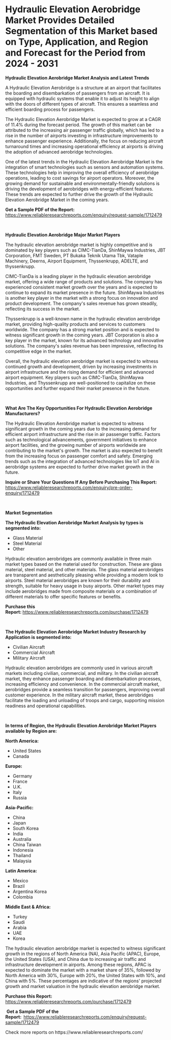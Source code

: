 <p><h1>Hydraulic Elevation Aerobridge Market Provides Detailed Segmentation of this Market based on Type, Application, and Region and Forecast for the Period from 2024 - 2031</h1></p><p><strong>Hydraulic Elevation Aerobridge Market Analysis and Latest Trends</strong></p>
<p><p>A Hydraulic Elevation Aerobridge is a structure at an airport that facilitates the boarding and disembarkation of passengers from an aircraft. It is equipped with hydraulic systems that enable it to adjust its height to align with the doors of different types of aircraft. This ensures a seamless and efficient boarding process for passengers.</p><p>The Hydraulic Elevation Aerobridge Market is expected to grow at a CAGR of 11.4% during the forecast period. The growth of this market can be attributed to the increasing air passenger traffic globally, which has led to a rise in the number of airports investing in infrastructure improvements to enhance passenger experience. Additionally, the focus on reducing aircraft turnaround times and increasing operational efficiency at airports is driving the adoption of advanced aerobridge technologies.</p><p>One of the latest trends in the Hydraulic Elevation Aerobridge Market is the integration of smart technologies such as sensors and automation systems. These technologies help in improving the overall efficiency of aerobridge operations, leading to cost savings for airport operators. Moreover, the growing demand for sustainable and environmentally-friendly solutions is driving the development of aerobridges with energy-efficient features. These trends are expected to further drive the growth of the Hydraulic Elevation Aerobridge Market in the coming years.</p></p>
<p><strong>Get a Sample PDF of the Report:&nbsp;</strong> <a href="https://www.reliableresearchreports.com/enquiry/request-sample/1712479">https://www.reliableresearchreports.com/enquiry/request-sample/1712479</a></p>
<p>&nbsp;</p>
<p><strong>Hydraulic Elevation Aerobridge Major Market Players</strong></p>
<p><p>The hydraulic elevation aerobridge market is highly competitive and is dominated by key players such as CIMC-TianDa, ShinMaywa Industries, JBT Corporation, FMT Sweden, PT Bukaka Teknik Utama Tbk, Vataple Machinery, Deerns, Airport Equipment, Thyssenkrupp, ADELTE, and thyssenkrupp.</p><p>CIMC-TianDa is a leading player in the hydraulic elevation aerobridge market, offering a wide range of products and solutions. The company has experienced consistent market growth over the years and is expected to continue to expand its market presence in the future. ShinMaywa Industries is another key player in the market with a strong focus on innovation and product development. The company's sales revenue has grown steadily, reflecting its success in the market.</p><p>Thyssenkrupp is a well-known name in the hydraulic elevation aerobridge market, providing high-quality products and services to customers worldwide. The company has a strong market position and is expected to witness significant growth in the coming years. JBT Corporation is also a key player in the market, known for its advanced technology and innovative solutions. The company's sales revenue has been impressive, reflecting its competitive edge in the market.</p><p>Overall, the hydraulic elevation aerobridge market is expected to witness continued growth and development, driven by increasing investments in airport infrastructure and the rising demand for efficient and advanced airport equipment. Key players such as CIMC-TianDa, ShinMaywa Industries, and Thyssenkrupp are well-positioned to capitalize on these opportunities and further expand their market presence in the future.</p></p>
<p>&nbsp;</p>
<p><strong>What Are The Key Opportunities For Hydraulic Elevation Aerobridge Manufacturers?</strong></p>
<p><p>The Hydraulic Elevation Aerobridge market is expected to witness significant growth in the coming years due to the increasing demand for efficient airport infrastructure and the rise in air passenger traffic. Factors such as technological advancements, government initiatives to enhance airport facilities, and the growing number of airports worldwide are contributing to the market's growth. The market is also expected to benefit from the increasing focus on passenger comfort and safety. Emerging trends such as the integration of advanced technologies like IoT and AI in aerobridge systems are expected to further drive market growth in the future.</p></p>
<p><strong>Inquire or Share Your Questions If Any Before Purchasing This Report:</strong> <a href="https://www.reliableresearchreports.com/enquiry/pre-order-enquiry/1712479">https://www.reliableresearchreports.com/enquiry/pre-order-enquiry/1712479</a></p>
<p>&nbsp;</p>
<p><strong>Market Segmentation</strong></p>
<p><strong>The Hydraulic Elevation Aerobridge Market Analysis by types is segmented into:</strong></p>
<p><ul><li>Glass Material</li><li>Steel Material</li><li>Other</li></ul></p>
<p><p>Hydraulic elevation aerobridges are commonly available in three main market types based on the material used for construction. These are glass material, steel material, and other materials. The glass material aerobridges are transparent and aesthetically pleasing while providing a modern look to airports. Steel material aerobridges are known for their durability and strength, suitable for heavy usage in busy airports. Other market types may include aerobridges made from composite materials or a combination of different materials to offer specific features or benefits.</p></p>
<p><strong>Purchase this Report:&nbsp;</strong><a href="https://www.reliableresearchreports.com/purchase/1712479">https://www.reliableresearchreports.com/purchase/1712479</a></p>
<p>&nbsp;</p>
<p><strong>The Hydraulic Elevation Aerobridge Market Industry Research by Application is segmented into:</strong></p>
<p><ul><li>Civilian Aircraft</li><li>Commercial Aircraft</li><li>Military Aircraft</li></ul></p>
<p><p>Hydraulic elevation aerobridges are commonly used in various aircraft markets including civilian, commercial, and military. In the civilian aircraft market, they enhance passenger boarding and disembarkation processes, increasing efficiency and convenience. In the commercial aircraft market, aerobridges provide a seamless transition for passengers, improving overall customer experience. In the military aircraft market, these aerobridges facilitate the loading and unloading of troops and cargo, supporting mission readiness and operational capabilities.</p></p>
<p>&nbsp;</p>
<p><strong>In terms of Region, the Hydraulic Elevation Aerobridge Market Players available by Region are:</strong></p>
<p>
    <p> <strong> North America: </strong>
        <ul>
            <li>United States</li>
            <li>Canada</li>
        </ul>
        </p> 
    <p> <strong> Europe: </strong>
        <ul>
            <li>Germany</li>
            <li>France</li>
            <li>U.K.</li>
            <li>Italy</li>
            <li>Russia</li>
        </ul>
        </p> 
    <p> <strong> Asia-Pacific: </strong>
        <ul>
            <li>China</li>
            <li>Japan</li>
            <li>South Korea</li>
            <li>India</li>
            <li>Australia</li>
            <li>China Taiwan</li>
            <li>Indonesia</li>
            <li>Thailand</li>
            <li>Malaysia</li>
        </ul>
        </p> 
    <p> <strong> Latin America: </strong>
        <ul>
            <li>Mexico</li>
            <li>Brazil</li>
            <li>Argentina Korea</li>
            <li>Colombia</li>
        </ul>
        </p> 
    <p> <strong> Middle East & Africa: </strong>
        <ul>
            <li>Turkey</li>
            <li>Saudi</li>
            <li>Arabia</li>
            <li>UAE</li>
            <li>Korea</li>
        </ul>
    </p>
    </p>
<p><p>The hydraulic elevation aerobridge market is expected to witness significant growth in the regions of North America (NA), Asia Pacific (APAC), Europe, the United States (USA), and China due to increasing air traffic and infrastructure development in airports. Among these regions, APAC is expected to dominate the market with a market share of 35%, followed by North America with 30%, Europe with 20%, the United States with 10%, and China with 5%. These percentages are indicative of the regions' projected growth and market valuation in the hydraulic elevation aerobridge market.</p></p>
<p><strong>Purchase this Report: </strong><a href="https://www.reliableresearchreports.com/purchase/1712479">https://www.reliableresearchreports.com/purchase/1712479</a></p>
<p>&nbsp;<strong>Get a Sample PDF of the Report:&nbsp;&nbsp;</strong><a href="https://www.reliableresearchreports.com/enquiry/request-sample/1712479">https://www.reliableresearchreports.com/enquiry/request-sample/1712479</a></p>
<p><strong></strong></p>
<p>Check more reports on https://www.reliableresearchreports.com/</p>